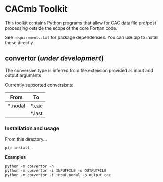 # CACmb Toolkit

This toolkit contains Python programs that allow for CAC data file pre/post processing outside the scope of the core Fortran code.

See `requirements.txt` for package dependencies. You can use pip to install these directly.

## convertor (_under development_)



The conversion type is inferred from file extension provided as input and output arguments

Currently supported conversions:

| From      | To        |
| ------    | ------    |
| *.nodal   | *.cac     |
|           | *.last    |



### Installation and usage
From this directory...
```
pip install .
```

**Examples**

```
python -m convertor -h
python -m convertor -i INPUTFILE -o OUTPUTFILE
python -m convertor -i input.nodal -o output.cac
```

